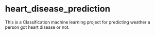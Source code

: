 # heart_disease_prediction

This is a Classification machine learning project for predicting weather a person got heart disease or not.
